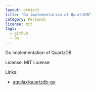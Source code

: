 ```yaml
---
layout: project
title: "Go implementation of QuartzDB"
category: Personal
license: mit
tags:
  - github
  - Go
---
```


Go implementation of QuartzDB

License: MIT License

Links:

* [aquilax/quartzdb-go](https://github.com/aquilax/quartzdb-go)
